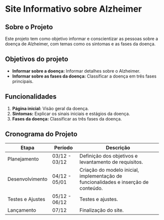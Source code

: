 # Site Informativo sobre Alzheimer  

## Sobre o Projeto  
Este projeto tem como objetivo informar e conscientizar as pessoas sobre a doença de Alzheimer, com temas como os sintomas e as fases da doença.  

## Objetivos do projeto
- **Informar sobre a doença:** Informar detalhes sobre o Alzheimer.  
- **Informar sobre as fases da doença:** Classificar a doença em três fases principais.

## Funcionalidades  
1. **Página inicial:** Visão geral da doença.  
2. **Sintomas:** Explicar os sinais iniciais e estágios da doença.  
3. **Fases da doença:** Classificar as três fases da doença.

## Cronograma do Projeto  
| Etapa              | Período       | Descrição                                                                           |
|--------------------|---------------|-------------------------------------------------------------------------------------|
| Planejamento       | 03/12 - 03/12 | Definição dos objetivos e levantamento de requisitos.                               |
| Desenvolvimento    | 04/12 - 05/01 | Criação do modelo inicial, implementação de funcionalidades e inserção de conteúdo. |
| Testes e Ajustes   | 05/12 - 06/12 | Testes e ajustes.                                                                   |
| Lançamento         | 07/12         | Finalização do site.                                                                |

